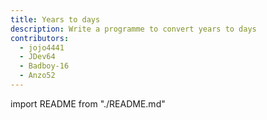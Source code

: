 ```yaml
---
title: Years to days
description: Write a programme to convert years to days
contributors:
  - jojo4441
  - JDev64
  - Badboy-16
  - Anzo52
---
```


import README from "./README.md"

<README />
